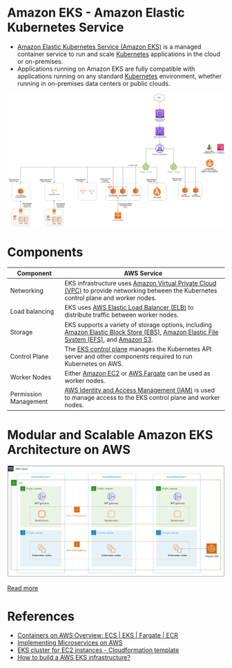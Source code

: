 
# Amazon EKS - Amazon Elastic Kubernetes Service
- [Amazon Elastic Kubernetes Service (Amazon EKS)](https://aws.amazon.com/eks/) is a managed container service to run and scale [Kubernetes](../../1_HLDDesignComponents/6_ContainerOrchestrationServices/Kubernates.md) applications in the cloud or on-premises.
- Applications running on Amazon EKS are fully compatible with applications running on any standard [Kubernetes](../../1_HLDDesignComponents/6_ContainerOrchestrationServices/Kubernates.md) environment, whether running in on-premises data centers or public clouds. 

![img.png](../1_NetworkingAndContentDelivery/2_ApplicationNetworking/ElasticLoadBalancer/assests/AWS_Elastic_Load_Balancer.png)

# Components

| Component             | AWS Service                                                                                                                                                                                                                                                                                                              |
|-----------------------|--------------------------------------------------------------------------------------------------------------------------------------------------------------------------------------------------------------------------------------------------------------------------------------------------------------------------|
| Networking            | EKS infrastructure uses [Amazon Virtual Private Cloud (VPC)](../1_NetworkingAndContentDelivery/3_NetworkFoundations/AmazonVPC/Readme.md) to provide networking between the Kubernetes control plane and worker nodes.                                                                                                    |
| Load balancing        | EKS uses [AWS Elastic Load Balancer (ELB)](../1_NetworkingAndContentDelivery/2_ApplicationNetworking/ElasticLoadBalancer/Readme.md) to distribute traffic between worker nodes.                                                                                                                                          |
| Storage               | EKS supports a variety of storage options, including [Amazon Elastic Block Store (EBS)](../7_StorageServices/1_BlockStorageTypes/AmazonEBS.md), [Amazon Elastic File System (EFS)](../7_StorageServices/2_FileStorageTypes/AmazonEFS.md), and [Amazon S3](../7_StorageServices/3_ObjectStorageTypes/AmazonS3/Readme.md). |
| Control Plane         | The [EKS control plane](https://docs.aws.amazon.com/eks/latest/userguide/clusters.html) manages the Kubernetes API server and other components required to run Kubernetes on AWS.                                                                                                                                                                                                          |
| Worker Nodes          | Either [Amazon EC2](../3_ComputeServices/AmazonEC2/Readme.md) or [AWS Fargate](../3_ComputeServices/AWSFargate.md) can be used as worker nodes.                                                                                                                                                                                                                                                            |
| Permission Management | [AWS Identity and Access Management (IAM)](../2_SecurityAndIdentityServices/1_IdentityServices/AWSIAM.md) is used to manage access to the EKS control plane and worker nodes.                                                                                                                                                                                                                                                                                                                                                                                                           |

# Modular and Scalable Amazon EKS Architecture on AWS

![img.png](assets/eks_architecture.png)

[Read more](https://aws.amazon.com/quickstart/architecture/amazon-eks/)

# References
- [Containers on AWS Overview: ECS | EKS | Fargate | ECR](https://www.youtube.com/watch?v=AYAh6YDXuho)
- [Implementing Microservices on AWS](https://docs.aws.amazon.com/whitepapers/latest/microservices-on-aws/microservices.html)
- [EKS cluster for EC2 instances - Cloudformation template](../9_InfrastructureAsCode/AWSCloudFormation/sample_templates/EKS_ECS.yml)
- [How to build a AWS EKS infrastructure?](https://medium.com/@brunorodrigueslopes/how-to-build-a-aws-eks-infrastructure-f4abc080710f)